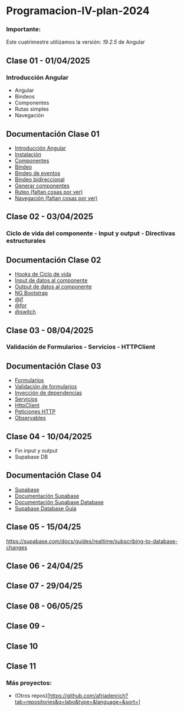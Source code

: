 # Programacion-IV-plan-2024

### Importante:
Este cuatrimestre utilizamos la versión: *19.2.5* de Angular

## Clase 01 - 01/04/2025

### Introducción Angular
-   Angular
-   Bindeos
-   Componentes
-   Rutas simples
-   Navegación

## Documentación Clase 01

- [Introducción Angular](https://angular.dev/)
- [Instalación](https://angular.dev/installation)
- [Componentes](https://angular.dev/guide/components)
- [Bindeo](https://angular.dev/guide/templates/binding)
- [Bindeo de eventos](https://angular.dev/guide/templates/event-listeners)
- [Bindeo bidireccional](https://angular.dev/guide/templates/two-way-binding)
- [Generar componentes](https://angular.dev/cli/generate/component)
- [Ruteo (faltan cosas por ver)](https://angular.dev/guide/routing/common-router-tasks)
- [Navegación (faltan cosas por ver)](https://angular.dev/guide/routing/router-tutorial)

## Clase 02 - 03/04/2025

### Ciclo de vida del componente - Input y output - Directivas estructurales

## Documentación Clase 02

- [Hooks de Ciclo de vida](https://angular.dev/guide/components/lifecycle)
- [Input de datos al componente](https://angular.dev/guide/components/inputs)
- [Output de datos al componente](https://angular.dev/guide/components/outputs)
- [NG Bootstrap](https://ng-bootstrap.github.io/#/home)
- [@if](https://angular.dev/api/core/@if)
- [@for](https://angular.dev/api/core/@for)
- [@switch](https://angular.dev/api/core/@switch)

## Clase 03 - 08/04/2025

### Validación de Formularios - Servicios - HTTPClient 

## Documentación Clase 03

- [Formularios](https://angular.dev/guide/forms/reactive-forms)
- [Validación de formularios](https://angular.dev/guide/forms/form-validation)
- [Inyección de dependencias](https://angular.dev/guide/di/dependency-injection)
- [Servicios](https://angular.dev/guide/di/creating-injectable-service)
- [HttpClient](https://angular.dev/guide/http/setup)
- [Peticiones HTTP](https://angular.dev/guide/http/making-requests)
- [Observables](https://rxjs.dev/guide/observable)

## Clase 04 - 10/04/2025

- Fin input y output
- Supabase DB

## Documentación Clase 04

- [Supabase](http://supabase.com/)
- [Documentación Supabase](https://supabase.com/docs)
- [Documentación Supabase Database](https://supabase.com/docs/guides/database/overview)
- [Supabase Database Guía](https://supabase.com/docs/guides/database/tables?queryGroups=language&language=js)


## Clase 05 - 15/04/25

https://supabase.com/docs/guides/realtime/subscribing-to-database-changes


## Clase 06 - 24/04/25

## Clase 07 - 29/04/25

## Clase 08 - 06/05/25

## Clase 09 - 

## Clase 10

## Clase 11


### Más proyectos:


- (Otros repos)[https://github.com/afriadenrich?tab=repositories&q=labo&type=&language=&sort=]